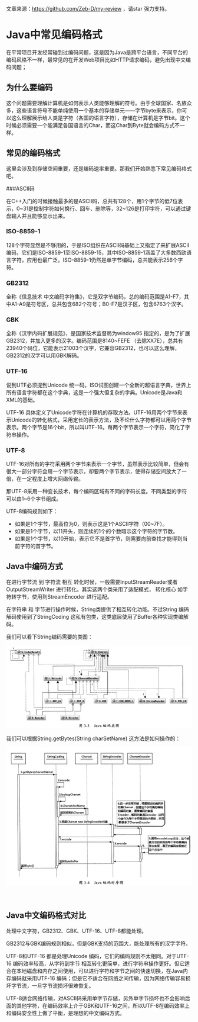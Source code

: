 文章来源：https://github.com/Zeb-D/my-review ，请star 强力支持。

# Java中常见编码格式

在平常项目开发经常碰到过编码问题，这是因为Java是跨平台语言，不同平台的编码风格不一样，最常见的在开发Web项目比如HTTP请求编码，避免出现中文编码问题；

## 为什么要编码

这个问题需要理解计算机是如何表示人类能够理解的符号。由于全球国家、名族众多，这些语言符号不能单纯使用一个基本的存储单元——字节byte来表示，你可以这么理解展示给人类是字符（各国的语言字符），存储在计算机是字节bit。这个时候必须需要一个能满足各国语言的Char，而这Char到Byte就会编码方式不一样。

## 常见的编码格式

这里会涉及到存储空间重要，还是编码速率重要。那我们开始熟悉下常见编码格式吧。

###ASCII码

在C++入门的时候接触最多的是ASCII码，总共有128个，用1个字节的低7位表示，0~31是控制字符如何换行、回车、删除等，32~126是打印字符，可以通过键盘输入并且能够显示出来。

### ISO-8859-1

128个字符显然是不够用的，于是ISO组织在ASCII码基础上又指定了来扩展ASCII编码，它们是ISO-8859-1至ISO-8859-15，其中ISO-8859-1涵盖了大多数西欧语言字符，应用也最广泛。ISO-8859-1仍然是单字节编码，总共能表示256个字符。

### GB2312

全称《信息技术 中文编码字符集》，它是双字节编码，总的编码范围是A1-F7，其中A1-A9是符号区，总共包含682个符号；B0-F7是汉子区，包含6763个汉字。

### GBK

全称《汉字内码扩展规范》，是国家技术监督局为window95 指定的，是为了扩展GB2312，并加入更多的汉字。编码范围是8140~FEFE （去除XX7E），总共有23940个码位，它能表示21003个汉字，它兼容GB2312，也可以这么理解，GB2312的汉字可以用GBK解码。

### UTF-16

说到UTF必须提到Unicode 统一码，ISO试图创建一个全新的超语言字典，世界上所有语言字符都在这个字典，这是一个强大但复杂的字典。Unicode是Java和XML的基础。

UTF-16 具体定义了Unicode字符在计算机的存取方法。UTF-16用两个字节来表示Unicode的转化格式，采用定长的表示方法，及不论什么字符都可以用两个字节表示。两个字节是16个bit，所以叫UTF-16。每两个字节表示一个字符，简化了字符串操作。

### UTF-8

UTF-16对所有的字符采用两个字节来表示一个字节，虽然表示比较简单，但会有很大一部分字符会用一个字节表示，却要两个字节表示，使得存储空间放大了一倍，在一定程度上增大网络传输。

那UTF-8采用一种变长技术，每个编码区域有不同的字码长度。不同类型的字符可以由1~6个字节组成。

UTF-8编码规则如下：

- 如果是1个字节，最高位为0，则表示这是1个ASCII字符（00~7F）。
- 如果是1个字节，以11开头，则连续的1个的个数暗示这个字符的字节数。
- 如果是1个字节，以10开始，表示它不是首字节，则需要向前查找才能得到当前字符的首字节。

## Java中编码方式

在进行字节流 到 字符流 相互 转化时候，一般需要InputStreamReader或者OutputStreamWriter 进行转化。其实这两个类采用了适配模式， 转化核心 如字符转字节，使用到StreamEncoder 进行适配。

在字符串 和 字节进行操作时候，String类提供了相互转化功能。不过String 编码解码使用到了StringCoding 这私有包类，这类底层使用了Buffer各种实现类编解码。

我们可以看下String编码需要的类图：

![string-encode](../image/encode-class.png)

我们可以根据String.getBytes(String charSetName) 这方法是如何操作的：

![string-encode](../image/string-encode.png)

<br>

## Java中文编码格式对比

处理中文字符，GB2312、GBK、UTF-16、UTF-8都能处理。

GB2312与GBK编码规则相似，但是GBK支持的范围大，能处理所有的汉字字符。

UTF-8和UTF-16 都是处理Unicode 编码，它们的编码规则不太相同。对于UTF-16 编码效率较高，从字符到字节 相互转化更简单，进行字符串操作更好。但它适合在本地磁盘和内存之间使用，可以进行字符和字节之间的快速切换，在Java内存编码就采用UTF-16 编码；但是它不适合在网络之间传输，因为网络传输容易损坏字节流，一旦字节流损坏很难恢复。

UTF-8适合网络传输，对ASCII码采用单字节存储，另外单字节损坏也不会影响后面的其他字符，在编码效率上介于GBK和UTF-16之间，所以UTF-8在编码效率上和编码安全性上做了平衡，是理想的中文编码方式。

